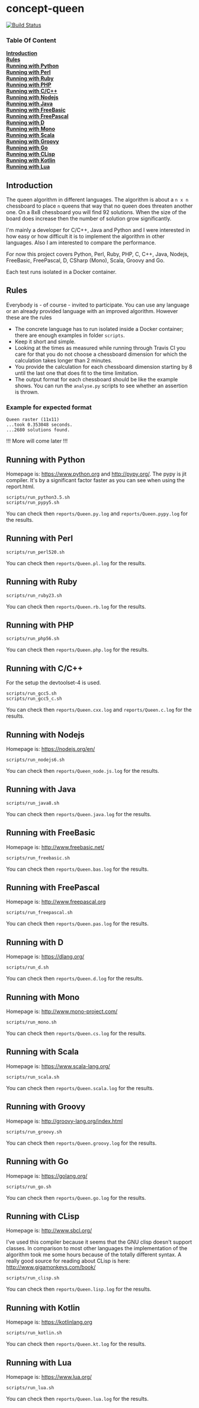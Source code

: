 # concept-queen
    
[![Build Status](https://travis-ci.org/Nachtfeuer/concept-queen.svg?branch=master)](https://travis-ci.org/Nachtfeuer/concept-queen)

### Table Of Content
[**Introduction**](#introduction)  
[**Rules**](#rules)  
[**Running with Python**](#running-with-python)  
[**Running with Perl**](#running-with-perl)  
[**Running with Ruby**](#running-with-ruby)  
[**Running with PHP**](#running-with-php)  
[**Running with C/C++**](#running-with-cc)  
[**Running with Nodejs**](#running-with-nodejs)  
[**Running with Java**](#running-with-java)  
[**Running with FreeBasic**](#running-with-freebasic)  
[**Running with FreePascal**](#running-with-freepascal)  
[**Running with D**](#running-with-d)  
[**Running with Mono**](#running-with-mono)  
[**Running with Scala**](#running-with-scala)  
[**Running with Groovy**](#running-with-groovy)  
[**Running with Go**](#running-with-go)  
[**Running with CLisp**](#running-with-clisp)  
[**Running with Kotlin**](#running-with-kotlin)  
[**Running with Lua**](#running-with-lua)  

## Introduction
The queen algorithm in different languages. The algorithm is about a `n x n`
chessboard to place `n` queens that way that no queen does threaten another
one. On a 8x8 chessboard you will find 92 solutions. When the size of the
board does increase then the number of solution grow significantly.

I'm mainly a developer for C/C++, Java and Python and I were interested
in how easy or how difficult it is to implement the algorithm in other languages.
Also I am interested to compare the performance.

For now this project covers Python, Perl, Ruby, PHP, C, C++, Java,
Nodejs, FreeBasic, FreePascal, D, CSharp (Mono), Scala, Groovy and Go.

Each test runs isolated in a Docker container.


## Rules
Everybody is - of course - invited to participate. You can use any language
or an already provided language with an improved algorithm. However these
are the rules

 - The concrete language has to run isolated inside a Docker container;
   there are enough examples in folder `scripts`.
 - Keep it short and simple.
 - Looking at the times as measured while running through Travis CI you
   care for that you do not choose a chessboard dimension for which
   the calculation takes longer than 2 minutes.
 - You provide the calculation for each chessboard dimension starting by 8
   until the last one that does fit to the time limitation.
 - The output format for each chessboard should be like the example shows. You can run the `analyse.py` scripts to see whether an assertion is thrown.
 
### Example for expected format
```
Queen raster (11x11)
...took 0.353048 seconds.
...2680 solutions found.
```    

!!! More will come later !!!


## Running with Python

Homepage is: https://www.python.org and http://pypy.org/.
The pypy is jit compiler. It's by a significant factor
faster as you can see when using the report.html.

```
scripts/run_python3.5.sh
scripts/run_pypy5.sh
```

You can check then `reports/Queen.py.log`
and `reports/Queen.pypy.log` for the results.

## Running with Perl

```
scripts/run_perl520.sh
```

You can check then `reports/Queen.pl.log`
for the results.

## Running with Ruby

```
scripts/run_ruby23.sh
```

You can check then `reports/Queen.rb.log`
for the results.

## Running with PHP

```
scripts/run_php56.sh
```

You can check then `reports/Queen.php.log`
for the results.

## Running with C/C++
For the setup the devtoolset-4 is used.

```
scripts/run_gcc5.sh
scripts/run_gcc5_c.sh
```

You can check then `reports/Queen.cxx.log` and `reports/Queen.c.log`
for the results.

## Running with Nodejs 

Homepage is: https://nodejs.org/en/

```
scripts/run_nodejs6.sh
```

You can check then `reports/Queen_node.js.log`
for the results.

## Running with Java 

```
scripts/run_java8.sh
```

You can check then `reports/Queen.java.log`
for the results.

## Running with FreeBasic 

Homepage is: http://www.freebasic.net/

```
scripts/run_freebasic.sh
```

You can check then `reports/Queen.bas.log`
for the results.

## Running with FreePascal 

Homepage is: http://www.freepascal.org

```
scripts/run_freepascal.sh
```

You can check then `reports/Queen.pas.log`
for the results.

## Running with D

Homepage is: https://dlang.org/

```
scripts/run_d.sh
```

You can check then `reports/Queen.d.log`
for the results.

## Running with Mono

Homepage is: http://www.mono-project.com/

```
scripts/run_mono.sh
```

You can check then `reports/Queen.cs.log`
for the results.

## Running with Scala

Homepage is: https://www.scala-lang.org/

```
scripts/run_scala.sh
```

You can check then `reports/Queen.scala.log`
for the results.

## Running with Groovy

Homepage is: http://groovy-lang.org/index.html

```
scripts/run_groovy.sh
```

You can check then `reports/Queen.groovy.log`
for the results.


## Running with Go

Homepage is: https://golang.org/

```
scripts/run_go.sh
```

You can check then `reports/Queen.go.log`
for the results.


## Running with CLisp

Homepage is: http://www.sbcl.org/

I've used this compiler because it seems that the GNU clisp doesn't
support classes. In comparison to most other languages the implementation
of the algorithm took me some hours because of the totally different syntax.
A really good source for reading about CLisp is here: http://www.gigamonkeys.com/book/

```
scripts/run_clisp.sh
```

You can check then `reports/Queen.lisp.log`
for the results.

## Running with Kotlin

Homepage is: https://kotlinlang.org

```
scripts/run_kotlin.sh
```

You can check then `reports/Queen.kt.log`
for the results.

## Running with Lua

Homepage is: https://www.lua.org/

```
scripts/run_lua.sh
```

You can check then `reports/Queen.lua.log`
for the results.
